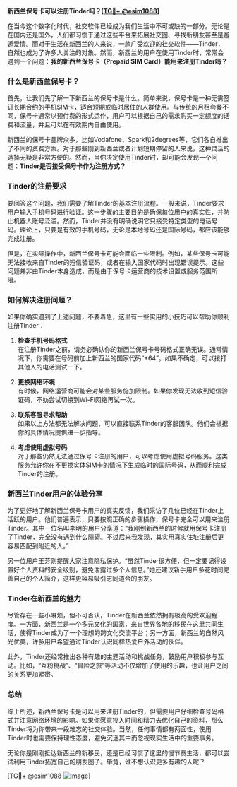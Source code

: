 **新西兰保号卡可以注册Tinder吗？[[TG💪+ @esim1088](https://t.me/s/esim1088)]**

在当今这个数字化时代，社交软件已经成为我们生活中不可或缺的一部分。无论是在国内还是国外，人们都习惯于通过这些平台来拓展社交圈、寻找新朋友甚至是邂逅爱情。而对于生活在新西兰的人来说，一款广受欢迎的社交软件——Tinder，自然也成为了许多人关注的对象。然而，新西兰的用户在使用Tinder时，常常会遇到一个问题：**我的新西兰保号卡（Prepaid SIM Card）能用来注册Tinder吗？**

### 什么是新西兰保号卡？

首先，让我们先了解一下新西兰的保号卡是什么。简单来说，保号卡是一种无需签订长期合约的手机SIM卡，适合短期或临时居住的人群使用。与传统的月租套餐不同，保号卡通常以预付费的形式运作，用户可以根据自己的需求购买一定额度的话费和流量，并且可以在有效期内自由使用。

新西兰的保号卡品牌众多，比如Vodafone、Spark和2degrees等，它们各自推出了不同的资费方案。对于那些刚到新西兰或者计划短期停留的人来说，这种灵活的选择无疑是非常方便的。然而，当你决定使用Tinder时，却可能会发现一个问题：**Tinder是否接受保号卡作为注册方式？**

### Tinder的注册要求

要回答这个问题，我们需要了解Tinder的基本注册流程。一般来说，Tinder要求用户输入手机号码进行验证。这一步骤的主要目的是确保每位用户的真实性，并防止机器人账号泛滥。然而，Tinder并没有明确说明它只接受特定类型的电话号码。理论上，只要是有效的手机号码，无论是本地号码还是国际号码，都应该能够完成注册。

但是，在实际操作中，新西兰保号卡可能会面临一些限制。例如，某些保号卡可能无法接收来自Tinder的短信验证码，或者在输入国家代码时出现错误提示。这些问题并非由Tinder本身造成，而是由于保号卡运营商的技术设置或服务范围所限。

### 如何解决注册问题？

如果你确实遇到了上述问题，不要着急，这里有一些实用的小技巧可以帮助你顺利注册Tinder：

1. **检查手机号码格式**  
   在注册Tinder之前，请务必确认你的新西兰保号卡号码格式正确无误。通常情况下，你需要在号码前加上新西兰的国家代码“+64”。如果不确定，可以拨打其他人的电话测试一下。

2. **更换网络环境**  
   有时候，网络运营商可能会对某些服务施加限制。如果你发现无法收到短信验证码，不妨尝试切换到Wi-Fi网络再试一次。

3. **联系客服寻求帮助**  
   如果以上方法都无法解决问题，可以直接联系Tinder的客服团队。他们会根据你的具体情况提供进一步指导。

4. **考虑使用虚拟号码**  
   对于那些仍然无法通过保号卡注册的用户，可以考虑使用虚拟号码服务。这类服务允许你在不更换实体SIM卡的情况下生成临时的国际号码，从而顺利完成Tinder的注册。

### 新西兰Tinder用户的体验分享

为了更好地了解新西兰保号卡用户的真实反馈，我们采访了几位已经在Tinder上活跃的用户。他们普遍表示，只要按照正确的步骤操作，保号卡完全可以用来注册Tinder。其中一位名叫李明的用户分享道：“我刚到新西兰的时候就用保号卡注册了Tinder，完全没有遇到什么障碍。不过后来我发现，其实用真实住址注册后更容易匹配到附近的人。”

另一位用户王芳则提醒大家注意隐私保护。“虽然Tinder很方便，但一定要记得设置好个人资料的安全级别，避免泄露过多个人信息。”她还建议新手用户多花时间完善自己的个人简介，这样更容易吸引志同道合的朋友。

### Tinder在新西兰的魅力

尽管存在一些小麻烦，但不可否认，Tinder在新西兰依然拥有极高的受欢迎程度。一方面，新西兰是一个多元文化的国家，来自世界各地的移民在这里共同生活，使得Tinder成为了一个理想的跨文化交流平台；另一方面，新西兰的自然风光优美，许多用户希望通过Tinder认识同样热爱户外活动的伙伴。

此外，Tinder还经常推出各种有趣的主题活动和挑战任务，鼓励用户积极参与互动。比如，“互粉挑战”、“冒险之旅”等活动不仅增加了使用的乐趣，也让用户之间的关系更加紧密。

### 总结

综上所述，新西兰保号卡是可以用来注册Tinder的，但需要用户仔细检查号码格式并注意网络环境的影响。如果你愿意投入时间和精力去优化自己的资料，那么Tinder将为你带来一段难忘的社交体验。当然，任何事情都有两面性，使用Tinder时也需要保持理性态度，避免沉迷其中而忽视现实生活中的重要事务。

无论你是刚刚抵达新西兰的新移民，还是已经习惯了这里的慢节奏生活，都可以尝试利用Tinder拓宽自己的朋友圈子。毕竟，谁不想认识更多有趣的人呢？

[[TG💪+ @esim1088](https://t.me/s/esim1088) ![Image](https://i.postimg.cc/4NQfJmqS/Snipaste-2025-05-13-00-14-12.png)]